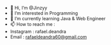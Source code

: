 - 👋 Hi, I’m @Jinzyy
- 👀 I’m interested in Programming
- 🌱 I’m currently learning Java & Web Engineer
- 📫 How to reach me :
- Instagram : rafael.deandra
- Email : rafaeldeandra60@gmail.com

<!---
Jinzyy/Jinzyy is a ✨ special ✨ repository because its `README.md` (this file) appears on your GitHub profile.
You can click the Preview link to take a look at your changes.
--->
